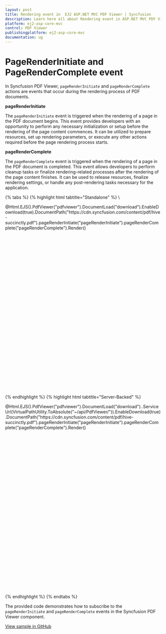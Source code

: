 ```yaml
---
layout: post
title: Rendering event in  EJ2 ASP.NET MVC PDF Viewer | Syncfusion
description: Learn here all about Rendering event in ASP.NET MVC PDF Viewer component of Syncfusion Essential JS 2 and more.
platform: ej2-asp-core-mvc
control: PDF Viewer
publishingplatform: ej2-asp-core-mvc
documentation: ug
---
```


# PageRenderInitiate and PageRenderComplete event

In Syncfusion PDF Viewer, `pageRenderInitiate` and `pageRenderComplete` actions are events that occur during the rendering process of PDF documents. 

**pageRenderInitiate** 

The `pageRenderInitiate` event is triggered when the rendering of a page in the PDF document begins. This event provides developers with an opportunity to perform any necessary initialization or setup before the rendering of the page content commences. It can be utilized to prepare resources, set up rendering parameters, or execute any other actions required before the page rendering process starts.

**pageRenderComplete**

The `pageRenderComplete` event is triggered when the rendering of a page in the PDF document is completed. This event allows developers to perform cleanup tasks or finalize rendering-related processes after the rendering of the page content finishes. It can be used to release resources, finalize rendering settings, or handle any post-rendering tasks necessary for the application.


{% tabs %}
{% highlight html tabtitle="Standalone" %}
\
<div style="width:100%;height:600px">
    @Html.EJS().PdfViewer("pdfviewer").DocumentLoad("download").EnableDownload(true).DocumentPath("https://cdn.syncfusion.com/content/pdf/hive-succinctly.pdf").pageRenderInitiate("pageRenderInitiate").pageRenderComplete("pageRenderComplete").Render()
</div>

<script>
pdfviewer.pageRenderStart = args => {
   // This method is called when the page rendering starts
    console.log('Rendering of pages started' + args);
};

pdfviewer.pageRenderComplete = args => {
   // This method is called when the page rendering completes
   console.log('Rendering of pages completed' + args);
};
</script>

{% endhighlight %}
{% highlight html tabtitle="Server-Backed" %}

<div style="width:100%;height:600px">
    @Html.EJS().PdfViewer("pdfviewer").DocumentLoad("download")..ServiceUrl(VirtualPathUtility.ToAbsolute("~/api/PdfViewer/")).EnableDownload(true).DocumentPath("https://cdn.syncfusion.com/content/pdf/hive-succinctly.pdf").pageRenderInitiate("pageRenderInitiate").pageRenderComplete("pageRenderComplete").Render()
</div>

<script>
pdfviewer.pageRenderStart = args => {
   // This method is called when the page rendering starts
    console.log('Rendering of pages started' + args);
};

pdfviewer.pageRenderComplete = args => {
   // This method is called when the page rendering completes
   console.log('Rendering of pages completed' + args);
};
</script>

{% endhighlight %}
{% endtabs %}

The provided code demonstrates how to subscribe to the `pageRenderInitiate` and `pageRenderComplete` events in the Syncfusion PDF Viewer component. 

[View sample in GitHub]()